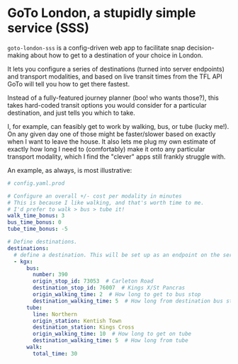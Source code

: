 # GoTo London, a stupidly simple service (SSS)

`goto-london-sss` is a config-driven web app to facilitate snap decision-making about how to get to a destination of your choice in London.

It lets you configure a series of destinations (turned into server endpoints) and transport modalities, and based on live transit times from the TFL API GoTo will tell you how to get there fastest.

Instead of a fully-featured journey planner (boo! who wants those?), this takes hard-coded transit options you would consider for a particular destination, and just tells you which to take.

I, for example, can feasibly get to work by walking, bus, or tube (lucky me!). On any given day one of those might be faster/slower based on exactly when I want to leave the house. It also lets me plug my own estimate of exactly how long I need to (comfortably) make it onto any particular transport modality, which I find the "clever" apps still frankly struggle with. 

An example, as always, is most illustrative:

```yaml
# config.yaml.prod

# Configure an overall +/- cost per modality in minutes
# This is because I like walking, and that's worth time to me.
# I'd prefer to walk > bus > tube it!
walk_time_bonus: 3
bus_time_bonus: 0
tube_time_bonus: -5

# Define destinations. 
destinations:
  # define a destination. This will be set up as an endpoint on the server under <host>/goto/<destination>
  - kgx:
      bus:
        number: 390
        origin_stop_id: 73053  # Carleton Road
        destination_stop_id: 76007  # Kings X/St Pancras
        origin_walking_time: 2  # How long to get to bus stop
        destination_walking_time: 5  # How long from destination bus stop
      tube: 
        line: Northern
        origin_station: Kentish Town
        destination_station: Kings Cross
        origin_walking_time: 10  # How long to get on tube
        destination_walking_time: 5  # How long from tube
      walk:
        total_time: 30
```
